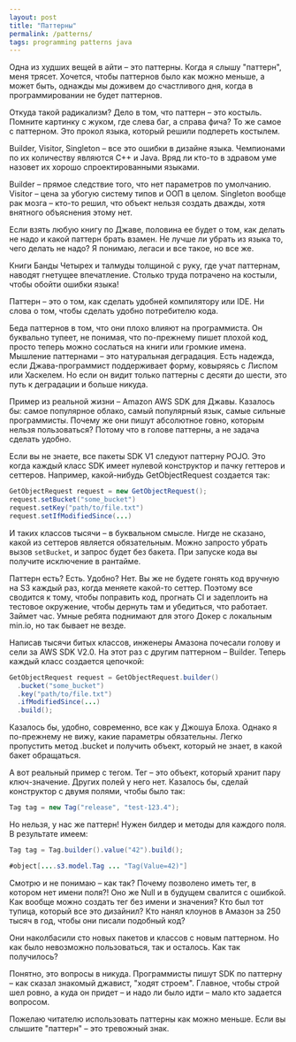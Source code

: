 ```yaml
---
layout: post
title: "Паттерны"
permalink: /patterns/
tags: programming patterns java
---
```


Одна из худших вещей в айти – это паттерны. Когда я слышу "паттерн", меня
трясет. Хочется, чтобы паттернов было как можно меньше, а может быть, однажды мы
доживем до счастливого дня, когда в программировании не будет паттернов.

Откуда такой радикализм? Дело в том, что паттерн – это костыль. Помните картинку
с жуком, где слева баг, а справа фича? То же самое с паттерном. Это прокол
языка, который решили подпереть костылем.

Builder, Visitor, Singleton – все это ошибки в дизайне языка. Чемпионами по их
количеству являются C++ и Java. Вряд ли кто-то в здравом уме назовет их хорошо
спроектированными языками.

Builder – прямое следствие того, что нет параметров по умолчанию. Visitor – цена
за убогую систему типов и ООП в целом. Singleton вообще рак мозга – кто-то
решил, что объект нельзя создать дважды, хотя внятного объяснения этому нет.

Если взять любую книгу по Джаве, половина ее будет о том, как делать не надо и
какой паттерн брать взамен. Не лучше ли убрать из языка то, чего делать не надо?
Я понимаю, легаси и все такое, но все же.

Книги Банды Четырех и талмуды толщиной с руку, где учат паттернам, наводят
гнетущее впечатление. Столько труда потрачено на костыли, чтобы обойти ошибки
языка!

Паттерн – это о том, как сделать удобней компилятору или IDE. Ни слова о том,
чтобы сделать удобно потребителю кода.

Беда паттернов в том, что они плохо влияют на программиста. Он буквально тупеет,
не понимая, что по-прежнему пишет плохой код, просто теперь можно сослаться на
книги или громкие имена. Мышление паттернами – это натуральная деградация. Есть
надежда, если Джава-программист поддерживает форму, ковыряясь с Лиспом или
Хаскелем. Но если он видит только паттерны с десяти до шести, это путь к
деградации и больше никуда.

Пример из реальной жизни – Amazon AWS SDK для Джавы. Казалось бы: самое
популярное облако, самый популярный язык, самые сильные программисты. Почему же
они пишут абсолютное говно, которым нельзя пользоваться? Потому что в голове
паттерны, а не задача сделать удобно.

Если вы не знаете, все пакеты SDK V1 следуют паттерну POJO. Это когда каждый
класс SDK имеет нулевой конструктор и пачку геттеров и сеттеров. Например,
какой-нибудь GetObjectRequest создается так:

~~~java
GetObjectRequest request = new GetObjectRequest();
request.setBucket("some_bucket")
request.setKey("path/to/file.txt")
request.setIfModifiedSince(...)
~~~

И таких классов тысячи – в буквальном смысле. Нигде не сказано, какой из
сеттеров является обязательным. Можно запросто убрать вызов `setBucket`, и
запрос будет без бакета. При запуске кода вы получите исключение в рантайме.

Паттерн есть? Есть. Удобно? Нет. Вы же не будете гонять код вручную на S3 каждый
раз, когда меняете какой-то сеттер. Поэтому все сводится к тому, чтобы поправить
код, прогнать CI и задеплоить на тестовое окружение, чтобы дернуть там и
убедиться, что работает. Займет час. Умные ребята поднимают для этого Докер с
локальным min.io, но так бывает не везде.

Написав тысячи битых классов, инженеры Амазона почесали голову и сели за AWS SDK
V2.0. На этот раз с другим паттерном – Builder. Теперь каждый класс создается
цепочкой:

~~~java
GetObjectRequest request = GetObjectRequest.builder()
  .bucket("some_bucket")
  .key("path/to/file.txt")
  .ifModifiedSince(...)
  .build();
~~~

Казалось бы, удобно, современно, все как у Джошуа Блоха. Однако я по-прежнему не
вижу, какие параметры обязательны. Легко пропустить метод .bucket и получить
объект, который не знает, в какой бакет обращаться.

А вот реальный пример с тегом. Тег – это объект, который хранит пару
ключ-значение. Других полей у него нет. Казалось бы, сделай конструктор с двумя
полями, чтобы было так:

~~~java
Tag tag = new Tag("release", "test-123.4");
~~~

Но нельзя, у нас же паттерн! Нужен билдер и методы для каждого поля. В
результате имеем:

~~~java
Tag tag = Tag.builder().value("42").build();

#object[....s3.model.Tag ... "Tag(Value=42)"]
~~~

Смотрю и не понимаю – как так? Почему позволено иметь тег, в котором нет имени
поля?! Оно же Null и в будущем свалится с ошибкой. Как вообще можно создать тег
без имени и значения? Кто был тот тупица, который все это дизайнил? Кто нанял
клоунов в Амазон за 250 тысяч в год, чтобы они писали подобный код?

Они наколбасили сто новых пакетов и классов с новым паттерном. Но как было
невозможно пользоваться, так и осталось. Как так получилось?

Понятно, это вопросы в никуда. Программисты пишут SDK по паттерну – как сказал
знакомый джавист, "ходят строем". Главное, чтобы строй шел ровно, а куда он
придет – и надо ли было идти – мало кто задается вопросом.

Пожелаю читателю использовать паттерны как можно меньше. Если вы слышите
"паттерн" – это тревожный знак.
